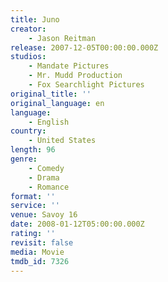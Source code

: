```yaml
---
title: Juno
creator:
    - Jason Reitman
release: 2007-12-05T00:00:00.000Z
studios:
    - Mandate Pictures
    - Mr. Mudd Production
    - Fox Searchlight Pictures
original_title: ''
original_language: en
language:
    - English
country:
    - United States
length: 96
genre:
    - Comedy
    - Drama
    - Romance
format: ''
service: ''
venue: Savoy 16
date: 2008-01-12T05:00:00.000Z
rating: ''
revisit: false
media: Movie
tmdb_id: 7326
---
```



